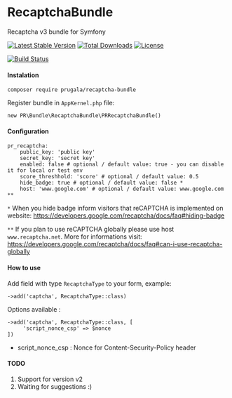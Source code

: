 # RecaptchaBundle
Recaptcha v3 bundle for Symfony

[![Latest Stable Version](https://poser.pugx.org/prugala/recaptcha-bundle/v/stable)](https://packagist.org/packages/prugala/recaptcha-bundle)
[![Total Downloads](https://poser.pugx.org/prugala/recaptcha-bundle/downloads)](https://packagist.org/packages/prugala/recaptcha-bundle)
[![License](https://poser.pugx.org/prugala/recaptcha-bundle/license)](https://github.com/prugala/PRRecaptchaBundle/blob/master/LICENSE)

[![Build Status](https://travis-ci.org/prugala/PRRecaptchaBundle.svg?branch=master)](https://travis-ci.org/prugala/PRRecaptchaBundle)

#### Instalation
`composer require prugala/recaptcha-bundle`

Register bundle in `AppKernel.php` file:

```new PR\Bundle\RecaptchaBundle\PRRecaptchaBundle()```

#### Configuration
```
pr_recaptcha:
    public_key: 'public key'
    secret_key: 'secret key'
    enabled: false # optional / default value: true - you can disable it for local or test env
    score_threshhold: 'score' # optional / default value: 0.5
    hide_badge: true # optional / default value: false *
    host: 'www.google.com' # optional / default value: www.google.com **
```
`*` When you hide badge inform visitors that reCAPTCHA is implemented on website:
https://developers.google.com/recaptcha/docs/faq#hiding-badge

`**` If you plan to use reCAPTCHA globally please use host `www.recaptcha.net`. 
More for informations visit:
https://developers.google.com/recaptcha/docs/faq#can-i-use-recaptcha-globally
        
#### How to use
Add field with type `RecaptchaType` to your form, example:

`->add('captcha', RecaptchaType::class)`

Options available : 

``` 
->add('captcha', RecaptchaType::class, [
	 'script_nonce_csp' => $nonce
])
```

- script_nonce_csp : Nonce for Content-Security-Policy header

#### TODO
1. Support for version v2
2. Waiting for suggestions :)
